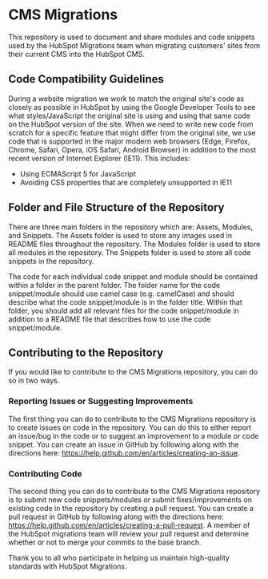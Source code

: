 # CMS Migrations

This repository is used to document and share modules and code snippets used by the HubSpot Migrations team when migrating customers' sites from their current CMS into the HubSpot CMS.

## Code Compatibility Guidelines

During a website migration we work to match the original site's code as closely as possible in HubSpot by using the Google Developer Tools to see what styles/JavaScript the original site is using and using that same code on the HubSpot version of the site. When we need to write new code from scratch for a specific feature that might differ from the original site, we use code that is supported in the major modern web browsers (Edge, Firefox, Chrome, Safari, Opera, iOS Safari, Android Browser) in addition to the most recent version of Internet Explorer (IE11). This includes:

* Using ECMAScript 5 for JavaScript
* Avoiding CSS properties that are completely unsupported in IE11

## Folder and File Structure of the Repository

There are three main folders in the repository which are: Assets, Modules, and Snippets. The Assets folder is used to store any images used in README files throughout the repository. The Modules folder is used to store all modules in the repository. The Snippets folder is used to store all code snippets in the repository.

The code for each individual code snippet and module should be contained within a folder in the parent folder. The folder name for the code snippet/module should use camel case (e.g. camelCase) and should describe what the code snippet/module is in the folder title. Within that folder, you should add all relevant files for the code snippet/module in addition to a README file that describes how to use the code snippet/module.

## Contributing to the Repository

If you would like to contribute to the CMS Migrations repository, you can do so in two ways.

### Reporting Issues or Suggesting Improvements
The first thing you can do to contribute to the CMS Migrations repository is to create issues on code in the repository. You can do this to either report an issue/bug in the code or to suggest an improvement to a module or code snippet. You can create an issue in GitHub by following along with the directions here: https://help.github.com/en/articles/creating-an-issue.

### Contributing Code
The second thing you can do to contribute to the CMS Migrations repository is to submit new code snippets/modules or submit fixes/improvements on existing code in the repository by creating a pull request. You can create a pull request in GitHub by following along with the directions here: https://help.github.com/en/articles/creating-a-pull-request. A member of the HubSpot migrations team will review your pull request and determine whether or not to merge your commits to the base branch.

Thank you to all who participate in helping us maintain high-quality standards with HubSpot Migrations.
